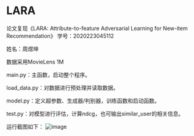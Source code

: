 # LARA
论文复现《LARA: Attribute-to-feature Adversarial Learning for New-item Recommendation》
学号：2020223045112

姓名：周煜坤

数据采用MovieLens 1M

main.py：主函数，启动整个程序。

load_data.py：对数据进行预处理并读取数据。

model.py：定义超参数、生成器/判别器，训练函数和启动函数。

test.py：对模型进行评估，计算ndcg，也可输出similar_user的相关信息。

运行截图如下：
![image](https://user-images.githubusercontent.com/70565722/116065199-5af37f80-a6b9-11eb-92c2-8950ca51e24e.png)
